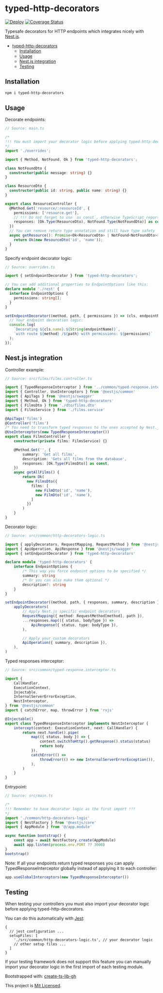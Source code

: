 # typed-http-decorators

[![Deploy](https://github.com/glebbash/typed-http-decorators/workflows/build/badge.svg)](https://github.com/glebbash/typed-http-decorators/actions)
[![Coverage Status](https://coveralls.io/repos/github/glebbash/typed-http-decorators/badge.svg?branch=master)](https://coveralls.io/github/glebbash/typed-http-decorators?branch=master)

Typesafe decorators for HTTP endpoints which integrates nicely with [Nest.js](https://nestjs.com).

- [typed-http-decorators](#typed-http-decorators)
  - [Installation](#installation)
  - [Usage](#usage)
  - [Nest.js integration](#nestjs-integration)
  - [Testing](#testing)

## Installation

```sh
npm i typed-http-decorators
```

## Usage

Decorate endpoints:

```ts
// Source: main.ts

/*
!!! You must import your decorator logic before applying typed-http-decorators !!!
*/
import './overrides';

import { Method, NotFound, Ok } from 'typed-http-decorators';

class NotFoundDto {
  constructor(public message: string) {}
}

class ResourceDto {
  constructor(public id: string, public name: string) {}
}

export class ResourceController {
  @Method.Get('resource/:resourceId', {
    permissions: ['resource.get'],
    // !!! Do not forget to use `as const`, otherwise TypeScript reports type errors
    responses: [Ok.Type(ResourceDto), NotFound.Type(NotFoundDto)] as const,
  })
  // You can remove return type annotation and still have type safety
  async getResource(): Promise<Ok<ResourceDto> | NotFound<NotFoundDto>> {
    return Ok(new ResourceDto('id', 'name'));
  }
}
```

Specify endpoint decorator logic:

```ts
// Source: overrides.ts

import { setEndpointDecorator } from 'typed-http-decorators';

// You can add additional properties to EndpointOptions like this:
declare module './rest' {
  interface EndpointOptions {
    permissions: string[];
  }
}

setEndpointDecorator((method, path, { permissions }) => (cls, endpointName) => {
  // Your endpoint decoration logic:
  console.log(
    `Decorating ${cls.name}.${String(endpointName)}`,
    `with route ${method} /${path} with permissions: ${permissions}`
  );
});
```

## Nest.js integration

Controller example:

```ts
// Source: src/films/films.controller.ts

import { TypedResponseInterceptor } from '../common/typed-response.interceptor'
import { Controller, UseInterceptors } from '@nestjs/common'
import { ApiTags } from '@nestjs/swagger'
import { Method, Ok } from 'typed-http-decorators'
import { FilmsDto } from './dto/films.dto'
import { FilmsService } from './films.service'

@ApiTags('films')
@Controller('films')
/* You need to transform typed responses to the ones accepted by Nest.js */
@UseInterceptors(new TypedResponseInterceptor())
export class FilmsController {
    constructor(private films: FilmsService) {}

    @Method.Get('', {
        summary: 'Get all films',
        description: 'Gets all films from the database',
        responses: [Ok.Type(FilmsDto)] as const,
    })
    async getAllFilms() {
        return Ok(
          new FilmsDto({
            films: [
              new FilmDto('id', 'name'),
              new FilmDto('id', 'name'),
            ]
          })
        )
    }
}
```

Decorator logic:

```ts
// Source: src/common/http-decorators-logic.ts

import { applyDecorators, RequestMapping, RequestMethod } from '@nestjs/common'
import { ApiOperation, ApiResponse } from '@nestjs/swagger'
import { setEndpointDecorator } from 'typed-http-decorators'

declare module 'typed-http-decorators' {
    interface EndpointOptions {
        /* This way you force endpoint options to be specified */
        summary: string
        /* Or you can also make them optional */
        description?: string
    }
}

setEndpointDecorator((method, path, { responses, summary, description }) =>
    applyDecorators(
        // Apply Nest.js specific endpoint decorators
        RequestMapping({ method: RequestMethod[method], path }),
        ...responses.map(({ status, bodyType }) =>
            ApiResponse({ status, type: bodyType }),
        ),

        // Apply your custom decorators
        ApiOperation({ summary, description }),
    ),
)
```

Typed responses interceptor:

```ts
// Source: src/common/typed-response.interceptor.ts

import {
    CallHandler,
    ExecutionContext,
    Injectable,
    InternalServerErrorException,
    NestInterceptor,
} from '@nestjs/common'
import { catchError, map, throwError } from 'rxjs'

@Injectable()
export class TypedResponseInterceptor implements NestInterceptor {
    intercept(context: ExecutionContext, next: CallHandler) {
        return next.handle().pipe(
            map(({ status, body }) => {
                context.switchToHttp().getResponse().status(status)
                return body
            }),
            catchError(() =>
                throwError(() => new InternalServerErrorException()),
            ),
        )
    }
}
```

Entrypoint:

```ts
// Source: src/main.ts

/*
!!! Remember to have decorator logic as the first import !!!
*/
import './common/http-decorators-logic'
import { NestFactory } from '@nestjs/core'
import { AppModule } from '@/app.module'

async function bootstrap() {
    const app = await NestFactory.create(AppModule)
    await app.listen(process.env.PORT ?? 3000)
}
bootstrap()
```

Note: If all your endpoints return typed responses
you can apply TypedResponseInterceptor globally instead of applying it to each controller:

```ts
app.useGlobalInterceptors(new TypedResponseInterceptor())
```

## Testing

When testing your controllers you must also import your decorator logic before applying typed-http-decorators.

You can do this automatically with [Jest](https://jestjs.io/):
```jsonc
{
  // jest configuration ...
  setupFiles: [
    './src/common/http-decorators-logic.ts', // your decorator logic
    // other setup files ...
  ]
}
```

If your testing framework does not support this feature you can manually import your decorator logic in the first import of each testing module.

Bootstrapped with: [create-ts-lib-gh](https://github.com/glebbash/create-ts-lib-gh)

This project is [Mit Licensed](LICENSE).
